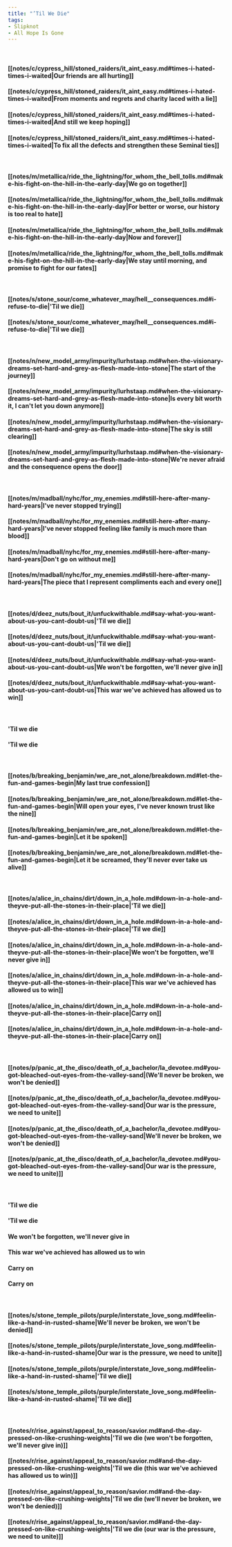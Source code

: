 ```yaml
---
title: "’Til We Die"
tags:
- Slipknot
- All Hope Is Gone
---
```

&nbsp;
#### [[notes/c/cypress_hill/stoned_raiders/it_aint_easy.md#times-i-hated-times-i-waited|Our friends are all hurting]]
#### [[notes/c/cypress_hill/stoned_raiders/it_aint_easy.md#times-i-hated-times-i-waited|From moments and regrets and charity laced with a lie]]
#### [[notes/c/cypress_hill/stoned_raiders/it_aint_easy.md#times-i-hated-times-i-waited|And still we keep hoping]]
#### [[notes/c/cypress_hill/stoned_raiders/it_aint_easy.md#times-i-hated-times-i-waited|To fix all the defects and strengthen these Seminal ties]]
&nbsp;
#### [[notes/m/metallica/ride_the_lightning/for_whom_the_bell_tolls.md#make-his-fight-on-the-hill-in-the-early-day|We go on together]]
#### [[notes/m/metallica/ride_the_lightning/for_whom_the_bell_tolls.md#make-his-fight-on-the-hill-in-the-early-day|For better or worse, our history is too real to hate]]
#### [[notes/m/metallica/ride_the_lightning/for_whom_the_bell_tolls.md#make-his-fight-on-the-hill-in-the-early-day|Now and forever]]
#### [[notes/m/metallica/ride_the_lightning/for_whom_the_bell_tolls.md#make-his-fight-on-the-hill-in-the-early-day|We stay until morning, and promise to fight for our fates]]
&nbsp;
#### [[notes/s/stone_sour/come_whatever_may/hell__consequences.md#i-refuse-to-die|'Til we die]]
#### [[notes/s/stone_sour/come_whatever_may/hell__consequences.md#i-refuse-to-die|'Til we die]]
&nbsp;
#### [[notes/n/new_model_army/impurity/lurhstaap.md#when-the-visionary-dreams-set-hard-and-grey-as-flesh-made-into-stone|The start of the journey]]
#### [[notes/n/new_model_army/impurity/lurhstaap.md#when-the-visionary-dreams-set-hard-and-grey-as-flesh-made-into-stone|Is every bit worth it, I can't let you down anymore]]
#### [[notes/n/new_model_army/impurity/lurhstaap.md#when-the-visionary-dreams-set-hard-and-grey-as-flesh-made-into-stone|The sky is still clearing]]
#### [[notes/n/new_model_army/impurity/lurhstaap.md#when-the-visionary-dreams-set-hard-and-grey-as-flesh-made-into-stone|We're never afraid and the consequence opens the door]]
&nbsp;
#### [[notes/m/madball/nyhc/for_my_enemies.md#still-here-after-many-hard-years|I've never stopped trying]]
#### [[notes/m/madball/nyhc/for_my_enemies.md#still-here-after-many-hard-years|I've never stopped feeling like family is much more than blood]]
#### [[notes/m/madball/nyhc/for_my_enemies.md#still-here-after-many-hard-years|Don't go on without me]]
#### [[notes/m/madball/nyhc/for_my_enemies.md#still-here-after-many-hard-years|The piece that I represent compliments each and every one]]
&nbsp;
#### [[notes/d/deez_nuts/bout_it/unfuckwithable.md#say-what-you-want-about-us-you-cant-doubt-us|'Til we die]]
#### [[notes/d/deez_nuts/bout_it/unfuckwithable.md#say-what-you-want-about-us-you-cant-doubt-us|'Til we die]]
#### [[notes/d/deez_nuts/bout_it/unfuckwithable.md#say-what-you-want-about-us-you-cant-doubt-us|We won't be forgotten, we'll never give in]]
#### [[notes/d/deez_nuts/bout_it/unfuckwithable.md#say-what-you-want-about-us-you-cant-doubt-us|This war we've achieved has allowed us to win]]
&nbsp;
#### 'Til we die
#### 'Til we die
&nbsp;
#### [[notes/b/breaking_benjamin/we_are_not_alone/breakdown.md#let-the-fun-and-games-begin|My last true confession]]
#### [[notes/b/breaking_benjamin/we_are_not_alone/breakdown.md#let-the-fun-and-games-begin|Will open your eyes, I've never known trust like the nine]]
#### [[notes/b/breaking_benjamin/we_are_not_alone/breakdown.md#let-the-fun-and-games-begin|Let it be spoken]]
#### [[notes/b/breaking_benjamin/we_are_not_alone/breakdown.md#let-the-fun-and-games-begin|Let it be screamed, they'll never ever take us alive]]
&nbsp;
#### [[notes/a/alice_in_chains/dirt/down_in_a_hole.md#down-in-a-hole-and-theyve-put-all-the-stones-in-their-place|'Til we die]]
#### [[notes/a/alice_in_chains/dirt/down_in_a_hole.md#down-in-a-hole-and-theyve-put-all-the-stones-in-their-place|'Til we die]]
#### [[notes/a/alice_in_chains/dirt/down_in_a_hole.md#down-in-a-hole-and-theyve-put-all-the-stones-in-their-place|We won't be forgotten, we'll never give in]]
#### [[notes/a/alice_in_chains/dirt/down_in_a_hole.md#down-in-a-hole-and-theyve-put-all-the-stones-in-their-place|This war we've achieved has allowed us to win]]
#### [[notes/a/alice_in_chains/dirt/down_in_a_hole.md#down-in-a-hole-and-theyve-put-all-the-stones-in-their-place|Carry on]]
#### [[notes/a/alice_in_chains/dirt/down_in_a_hole.md#down-in-a-hole-and-theyve-put-all-the-stones-in-their-place|Carry on]]
&nbsp;
#### [[notes/p/panic_at_the_disco/death_of_a_bachelor/la_devotee.md#you-got-bleached-out-eyes-from-the-valley-sand|(We'll never be broken, we won't be denied]]
#### [[notes/p/panic_at_the_disco/death_of_a_bachelor/la_devotee.md#you-got-bleached-out-eyes-from-the-valley-sand|Our war is the pressure, we need to unite]]
#### [[notes/p/panic_at_the_disco/death_of_a_bachelor/la_devotee.md#you-got-bleached-out-eyes-from-the-valley-sand|We'll never be broken, we won't be denied]]
#### [[notes/p/panic_at_the_disco/death_of_a_bachelor/la_devotee.md#you-got-bleached-out-eyes-from-the-valley-sand|Our war is the pressure, we need to unite)]]
&nbsp;
#### 'Til we die
#### 'Til we die
#### We won't be forgotten, we'll never give in
#### This war we've achieved has allowed us to win
#### Carry on
#### Carry on
&nbsp;
#### [[notes/s/stone_temple_pilots/purple/interstate_love_song.md#feelin-like-a-hand-in-rusted-shame|We'll never be broken, we won't be denied]]
#### [[notes/s/stone_temple_pilots/purple/interstate_love_song.md#feelin-like-a-hand-in-rusted-shame|Our war is the pressure, we need to unite]]
#### [[notes/s/stone_temple_pilots/purple/interstate_love_song.md#feelin-like-a-hand-in-rusted-shame|'Til we die]]
#### [[notes/s/stone_temple_pilots/purple/interstate_love_song.md#feelin-like-a-hand-in-rusted-shame|'Til we die]]
&nbsp;
#### [[notes/r/rise_against/appeal_to_reason/savior.md#and-the-day-pressed-on-like-crushing-weights|'Til we die (we won't be forgotten, we'll never give in)]]
#### [[notes/r/rise_against/appeal_to_reason/savior.md#and-the-day-pressed-on-like-crushing-weights|'Til we die (this war we've achieved has allowed us to win)]]
#### [[notes/r/rise_against/appeal_to_reason/savior.md#and-the-day-pressed-on-like-crushing-weights|'Til we die (we'll never be broken, we won't be denied)]]
#### [[notes/r/rise_against/appeal_to_reason/savior.md#and-the-day-pressed-on-like-crushing-weights|'Til we die (our war is the pressure, we need to unite)]]
